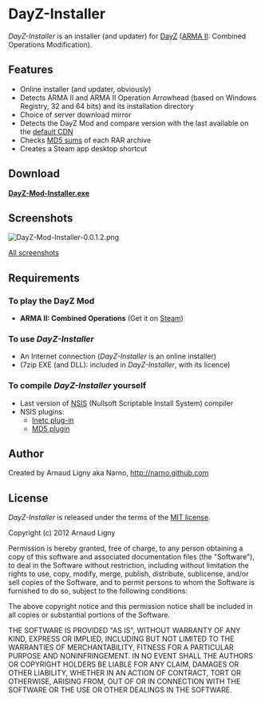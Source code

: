 DayZ-Installer
==============

_DayZ-Installer_ is an installer (and updater) for [DayZ](http://dayzmod.com "DayZ official website") ([ARMA II](http://www.arma2.com "ARMA II official website"): Combined Operations Modification).

Features
-----------------------------
* Online installer (and updater, obviously)
* Detects ARMA II and ARMA II Operation Arrowhead (based on Windows Registry, 32 and 64 bits) and its installation directory
* Choice of server download mirror
* Detects the DayZ Mod and compare version with the last available on the [default CDN](http://cdn.armafiles.info)
* Checks [MD5 sums](http://en.wikipedia.org/wiki/Md5sum) of each RAR archive
* Creates a Steam app desktop shortcut

Download
-----------------------------

**[DayZ-Mod-Installer.exe](http://goo.gl/Sv23d)**

Screenshots
-----------------------------

![DayZ-Mod-Installer-0.0.1.2.png](http://goo.gl/5O0z1 "DayZ-Mod-Installer-0.0.1.2.png")

[All screenshots](http://goo.gl/Ru3IT)

Requirements
-----------------------------

### To play the DayZ Mod ###
* **ARMA II: Combined Operations** (Get it on [Steam](http://store.steampowered.com/sub/4639/))

### To use _DayZ-Installer_ ###
* An Internet connection (_DayZ-Installer_ is an online installer)
* (7zip EXE (and DLL): included in _DayZ-Installer_, with its licence)

### To compile _DayZ-Installer_ yourself ###
* Last version of [NSIS](http://nsis.sourceforge.net) (Nullsoft Scriptable Install System) compiler
* NSIS plugins:
  * [Inetc plug-in](http://nsis.sourceforge.net/Inetc_plug-in)
  * [MD5 plugin](http://nsis.sourceforge.net/MD5_plugin)

Author
-----------------------------

Created by Arnaud Ligny aka Narno, http://narno.github.com

License
-----------------------------

_DayZ-Installer_ is released under the terms of the [MIT license](http://opensource.org/licenses/MIT).

Copyright (c) 2012 Arnaud Ligny

Permission is hereby granted, free of charge, to any person obtaining a copy of this software and associated documentation files (the "Software"), to deal in the Software without restriction, including without limitation the rights to use, copy, modify, merge, publish, distribute, sublicense, and/or sell copies of the Software, and to permit persons to whom the Software is furnished to do so, subject to the following conditions:

The above copyright notice and this permission notice shall be included in all copies or substantial portions of the Software.

THE SOFTWARE IS PROVIDED "AS IS", WITHOUT WARRANTY OF ANY KIND, EXPRESS OR IMPLIED, INCLUDING BUT NOT LIMITED TO THE WARRANTIES OF MERCHANTABILITY, FITNESS FOR A PARTICULAR PURPOSE AND NONINFRINGEMENT. IN NO EVENT SHALL THE AUTHORS OR COPYRIGHT HOLDERS BE LIABLE FOR ANY CLAIM, DAMAGES OR OTHER LIABILITY, WHETHER IN AN ACTION OF CONTRACT, TORT OR OTHERWISE, ARISING FROM, OUT OF OR IN CONNECTION WITH THE SOFTWARE OR THE USE OR OTHER DEALINGS IN THE SOFTWARE.
